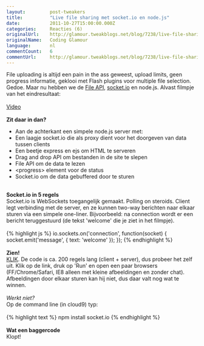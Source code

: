```yaml
---
layout:         post-tweakers
title:          "Live file sharing met socket.io en node.js"
date:           2011-10-27T15:00:00.000Z
categories:     Reacties (6)
originalUrl:    http://glamour.tweakblogs.net/blog/7238/live-file-sharing-met-socket-punt-io-en-node-punt-js.html
originalName:   Coding Glamour
language:       nl
commentCount:   6
commentUrl:     http://glamour.tweakblogs.net/blog/7238/live-file-sharing-met-socket-punt-io-en-node-punt-js.html#reacties
---
```


   <p class="article">File uploading is altijd een pain in the ass geweest, upload limits, geen
  progress informatie, geklooi met Flash plugins voor multiple file selection.
  Gedoe. Maar nu hebben we de <a href="http://www.html5rocks.com/en/tutorials/file/dndfiles/"
  rel="external">File API</a>, <a href="http://socket.io" rel="external">socket.io</a> en
  node.js. Alvast filmpje van het eindresultaat:
  <br>
  <br>
<a href="http://www.screenr.com/C04s" rel="external">Video</a>
  <br>
  <br>
<b>Zit daar in dan?</b>
  <ul>
    <li>Aan de achterkant een simpele node.js server met:</li>
    <li>Een laagje socket.io die als proxy dient voor het doorgeven van data tussen
      clients</li>
    <li>Een beetje express en ejs om HTML te serveren</li>
    <li>Drag and drop API om bestanden in de site te slepen</li>
    <li>File API om de data te lezen</li>
    <li>&lt;progress&gt; element voor de status</li>
    <li>Socket.io om de data gebuffered door te sturen</li>
  </ul><a name="more"></a>
  <br>
<b>Socket.io in 5 regels</b>
  <br>Socket.io is WebSockets toegangelijk gemaakt. Polling on steroids. Client
  legt verbinding met de server, en ze kunnen two-way berichten naar elkaar
  sturen via een simpele one-liner. Bijvoorbeeld: na connection wordt er
  een bericht teruggestuurd (de tekst &apos;welcome&apos; die je ziet in
  het filmpje).
  <br>
  <br>
{% highlight js %}
io.sockets.on('connection', function(socket) {
    socket.emit('message', {
        text: 'welcome'
    });
});
{% endhighlight %}
  <br>
  <br>
<b>Zien!</b>
  <br>
<a href="http://c9.io/open/git/?url=git://github.com/janjongboom/socketioupload.git&amp;file=server.js"
  rel="external">KLIK</a>. De code is ca. 200 regels lang (client + server),
  dus probeer het zelf uit. Klik op de link, druk op &apos;Run&apos; en open
  een paar browsers (FF/Chrome/Safari, IE8 alleen met kleine afbeeldingen
  en zonder chat). Afbeeldingen door elkaar sturen kan hij niet, dus daar
  valt nog wat te winnen.
  <br>
  <br>
<i>Werkt niet?</i>
  <br>Op de command line (in cloud9) typ:
  <br>
  <br>
{% highlight text %}
npm install socket.io
{% endhighlight %}
  <br>
  <br>
<b>Wat een baggercode</b>
  <br>Klopt!</p>
   
